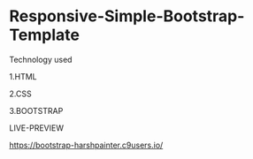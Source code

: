 # Responsive-Simple-Bootstrap-Template

Technology used 

1.HTML

2.CSS

3.BOOTSTRAP

LIVE-PREVIEW

https://bootstrap-harshpainter.c9users.io/
